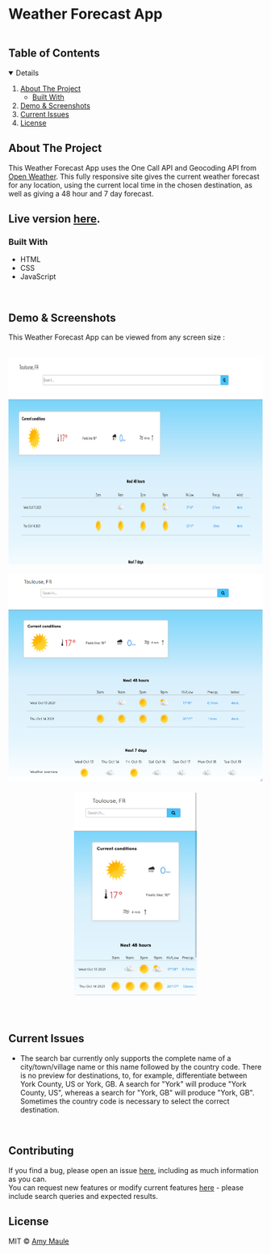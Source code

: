 # Weather Forecast App

<!-- TABLE OF CONTENTS -->
  <summary><h2 style="display: inline-block">Table of Contents</h2></summary>
  <details open="open">
  <ol>
    <li>
      <a href="#about-the-project">About The Project</a>
      <ul>
        <li><a href="#built-with">Built With</a></li>
      </ul>
    </li>
    <li><a href="#demo--screenshots">Demo & Screenshots</a></li>
    <li><a href="#current-issues">Current Issues</a></li>
    <li><a href="#license">License</a></li>
  </ol>
</details>

## About The Project

This Weather Forecast App uses the One Call API and Geocoding API from [Open Weather](https://openweathermap.org/api). This fully responsive site gives the current 
weather forecast for any location, using the current local time in the chosen destination, as well as giving a 48 hour and 7 day forecast.

## Live version [here](https://amy-weather.netlify.app/).

### Built With

* HTML
* CSS
* JavaScript
<br>

## Demo & Screenshots
This Weather Forecast App can be viewed from any screen size :<br><br>

<div align="center">
  <img src="./images/weather-1.png" height="410px"><br><br>
  <img src="./images/weather-2.png" height="410px"><br><br>
  <img src="./images/weather-3.png" height="410px"><br>
</div>
<br><br>

## Current Issues
* The search bar currently only supports the complete name of a city/town/village name or this name followed by the country code. There is no preview for destinations, to, for example, 
differentiate between York County, US or York, GB. A search for "York" will produce "York County, US", whereas a search for "York, GB" will produce "York, GB". Sometimes the country 
code is necessary to select the correct destination.
<br>

## Contributing
If you find a bug, please open an issue [here](https://github.com/AmyMaule/weather-forecast/issues/new), including as much information as you can.<br>
You can request new features or modify current features [here](https://github.com/AmyMaule/weather-forecast/issues/new) - please include search queries and expected results.
<br>
<!-- LICENSE -->
## License

MIT © [Amy Maule](https://github.com/AmyMaule)
